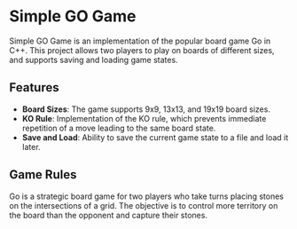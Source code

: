 # Simple GO Game

Simple GO Game is an implementation of the popular board game Go in C++. This project allows two players to play on boards of different sizes, and supports saving and loading game states.

## Features

- **Board Sizes**: The game supports 9x9, 13x13, and 19x19 board sizes.
- **KO Rule**: Implementation of the KO rule, which prevents immediate repetition of a move leading to the same board state.
- **Save and Load**: Ability to save the current game state to a file and load it later.

## Game Rules
Go is a strategic board game for two players who take turns placing stones on the intersections of a grid. The objective is to control more territory on the board than the opponent and capture their stones.
